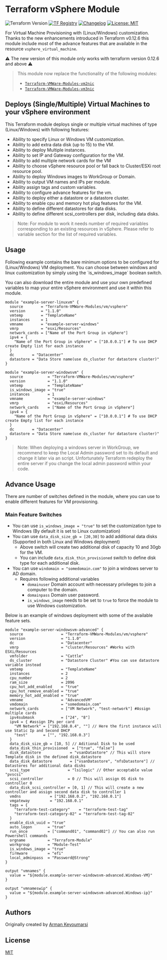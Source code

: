 # Terraform vSphere Module

![Terraform Version](https://img.shields.io/badge/Terraform-0.12.6-green.svg) [![TF Registry](https://img.shields.io/badge/terraform-registry-blue.svg)](https://registry.terraform.io/modules/Terraform-VMWare-Modules/vm/vsphere/) [![Changelog](https://img.shields.io/badge/changelog-release-green.svg)](https://github.com/Terraform-VMWare-Modules/terraform-vsphere-vm/releases) [![License: MIT](https://img.shields.io/badge/License-MIT-yellow.svg)](LICENSE) 

For Virtual Machine Provisioning with (Linux/Windows) customization. Thanks to the new enhancements introduced in Terraform v0.12.6 this module include most of the advance features that are available in the resource `vsphere_virtual_machine`.

:warning: The new version of this module only works with terraform version 0.12.6 and above :warning:

> This module now replace the functionality of the following modules:
>
> - [`Terraform-VMWare-Modules-vm2nic`](https://registry.terraform.io/modules/Terraform-VMWare-Modules/vm2nic/vsphere/0.1.0)
> - [`Terraform-VMWare-Modules-vm3nic`](https://registry.terraform.io/modules/Terraform-VMWare-Modules/vm3nic/vsphere/0.1.0)

## Deploys (Single/Multiple) Virtual Machines to your vSphere environment

This Terraform module deploys single or multiple virtual machines of type (Linux/Windows) with following features:

- Ability to specify Linux or Windows VM customization.
- Ability to add extra data disk (up to 15) to the VM.
- Ability to deploy Multiple instances.
- Ability to set IP and Gateway configuration for the VM.
- Ability to add multiple network cards for the VM
- Ability to choose vSphere resource pool or fall back to Cluster/ESXi root resource pool.
- Ability to deploy Windows images to WorkGroup or Domain.
- Ability to output VM names and IPs per module.
- Ability assign tags and custom variables.
- Ability to configure advance features for the vm.
- Ability to deploy either a datastore or a datastore cluster.
- Ability to enable cpu and memory hot plug features for the VM.
- Ability to define different datastores for data disks.
- Ability to define different scsi_controllers per disk, including data disks.

> Note: For module to work it needs number of required variables corresponding to an existing resources in vSphere. Please refer to variable section for the list of required variables.

## Usage

Following example contains the bare minimum options to be configured for (Linux/Windows) VM deployment. You can choose between windows and linux customization by simply using the ´is_windows_image´ boolean switch.

You can also download the entire module and use your own predefined variables to map your entire vSphere environment and use it within this module.

```hcl
module "example-server-linuxvm" {
  source        = "Terraform-VMWare-Modules/vm/vsphere"
  version       = "1.1.0"
  vmtemp        = "TemplateName"
  instances     = 1
  vmname        = "example-server-windows"
  vmrp          = "esxi/Resources"
  network_cards = ["Name of the Port Group in vSphere"]
  ipv4 = {
    "Name of the Port Group in vSphere" = ["10.0.0.1"] # To use DHCP create Empty list for each instance
  }
  dc        = "Datacenter"
  datastore = "Data Store name(use ds_cluster for datastore cluster)"
}

module "example-server-windowsvm" {
  source           = "Terraform-VMWare-Modules/vm/vsphere"
  version          = "1.1.0"
  vmtemp           = "TemplateName"
  is_windows_image = "true"
  instances        = 1
  vmname           = "example-server-windows"
  vmrp             = "esxi/Resources"
  network_cards    = ["Name of the Port Group in vSphere"]
  ipv4 = {
    "Name of the Port Group in vSphere" = ["10.0.0.1"] # To use DHCP create Empty list for each instance
  }
  dc        = "Datacenter"
  datastore = "Data Store name(use ds_cluster for datastore cluster)"
}
```

> Note: When deploying a windows server in WorkGroup, we recommend to keep the Local Admin password set to its default and change it later via an script. Unfortunately Terraform redeploy the entire server if you change the local admin password within your code.

## Advance Usage

There are number of switches defined in the module, where you can use to enable different features for VM provisioning.

### Main Feature Switches

- You can use `is_windows_image = "true"` to set the customization type to Windows (By default it is set to Linux customization)
- You can use `data_disk_size_gb = [20,30]` to add additional data disks (Supported in both Linux and Windows deployment)
  - Above switch will create two additional disk of capacity 10 and 30gb for the VM.
  - You can include `data_disk_thin_provisioned` switch to define disk type for each additional disk.
- You can use `windomain = "somedomain.com"` to join a windows server to AD domain.
  - Requires following additional variables
    - `domainuser` Domain account with necessary privileges to join a computer to the domain.
    - `domainpass` Domain user password.
    - `is_windows_image` needs to be set to `true` to force the module to use Windows customization.

Below is an example of windows deployment with some of the available feature sets.

```hcl
module "example-server-windowsvm-advanced" {
  source                 = "Terraform-VMWare-Modules/vm/vsphere"
  version                = "1.1.0"
  dc                     = "Datacenter"
  vmrp                   = "cluster/Resources" #Works with ESXi/Resources
  vmfolder               = "Cattle"
  ds_cluster             = "Datastore Cluster" #You can use datastore variable instead
  vmtemp                 = "TemplateName"
  instances              = 2
  cpu_number             = 2
  ram_size               = 2096
  cpu_hot_add_enabled    = "true"
  cpu_hot_remove_enabled = "true"
  memory_hot_add_enabled = "true"
  vmname                 = "AdvancedVM"
  vmdomain               = "somedomain.com"
  network_cards          = ["VM Network", "test-network"] #Assign multiple cards
  ipv4submask            = ["24", "8"]
  ipv4 = { #assign IPs per card
    "VM Network" = ["192.168.0.4", ""] // Here the first instance will use Static Ip and Second DHCP
    "test"       = ["", "192.168.0.3"]
  }
  data_disk_size_gb = [10, 5] // Aditional Disk to be used
  data_disk_thin_provisioned  = ["true", "false"]
  disk_datastore             = "vsanDatastore" // This will store Template disk in the defined disk_datastore
  data_disk_datastore        = ["vsanDatastore", "nfsDatastore"] // Datastores for additional data disks
  scsi_type                 = "lsilogic" // Other acceptable value "pvscsi"
  scsi_controller           = 0 // This will assign OS disk to controller 0
  data_disk_scsi_controller = [0, 1] // This will create a new controller and assign second data disk to controller 1
  vmdns             = ["192.168.0.2", "192.168.0.1"]
  vmgateway         = "192.168.0.1"
  tags = {
    "terraform-test-category"    = "terraform-test-tag"
    "terraform-test-category-02" = "terraform-test-tag-02"
  }
  enable_disk_uuid = "true"
  auto_logon       = "true"
  run_once         = ["command01", "command02"] // You can also run Powershell commands
  orgname          = "Terraform-Module"
  workgroup        = "Module-Test"
  is_windows_image = "true"
  firmware         = "efi"
  local_adminpass  = "Password@Strong"
}

output "vmnames" {
  value = "${module.example-server-windowsvm-advanced.Windows-VM}"
}

output "vmnameswip" {
  value = "${module.example-server-windowsvm-advanced.Windows-ip}"
}

```

## Authors

Originally created by [Arman Keyoumarsi](https://github.com/Arman-Keyoumarsi)

## License

[MIT](LICENSE)
